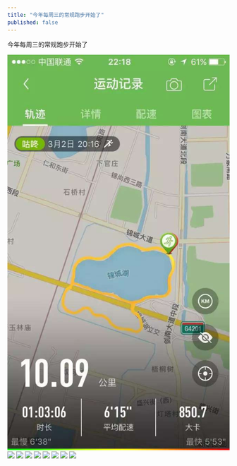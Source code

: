 ```yaml
---
title: "今年每周三的常规跑步开始了"
published: false
---
```

今年每周三的常规跑步开始了

![](./1.jpg)
![](./2.jpg)
![](./3.jpg)
![](./4.jpg)
![](./5.jpg)
![](./6.jpg)
![](./7.jpg)
![](./8.jpg)
![](./9.jpg)

